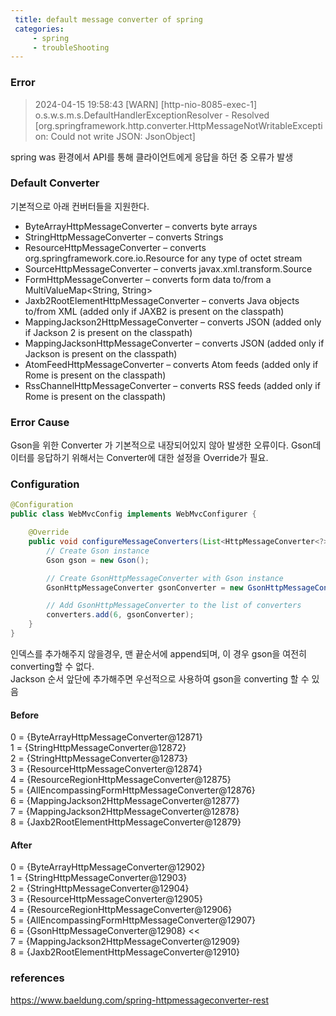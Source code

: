 ```yaml
---
 title: default message converter of spring 
 categories: 
     - spring
     - troubleShooting 
---
```




### Error 
> 2024-04-15 19:58:43 [WARN] [http-nio-8085-exec-1] o.s.w.s.m.s.DefaultHandlerExceptionResolver - Resolved [org.springframework.http.converter.HttpMessageNotWritableException: Could not write JSON: JsonObject]

spring was 환경에서 API를 통해 클라이언트에게 응답을 하던 중 오류가 발생




### Default Converter 
기본적으로 아래 컨버터들을 지원한다.

- ByteArrayHttpMessageConverter – converts byte arrays
- StringHttpMessageConverter – converts Strings
- ResourceHttpMessageConverter – converts org.springframework.core.io.Resource for any type of octet stream
- SourceHttpMessageConverter – converts javax.xml.transform.Source
- FormHttpMessageConverter – converts form data to/from a MultiValueMap<String, String>
- Jaxb2RootElementHttpMessageConverter – converts Java objects to/from XML (added only if JAXB2 is present on the classpath)
- MappingJackson2HttpMessageConverter – converts JSON (added only if Jackson 2 is present on the classpath)
- MappingJacksonHttpMessageConverter – converts JSON (added only if Jackson is present on the classpath)
- AtomFeedHttpMessageConverter – converts Atom feeds (added only if Rome is present on the classpath)
- RssChannelHttpMessageConverter – converts RSS feeds (added only if Rome is present on the classpath)


### Error Cause 
Gson을 위한 Converter 가 기본적으로 내장되어있지 않아 발생한 오류이다. 
Gson데이터를 응답하기 위해서는 Converter에 대한 설정을 Override가 필요. 



### Configuration 
``` java 
@Configuration
public class WebMvcConfig implements WebMvcConfigurer {

    @Override
    public void configureMessageConverters(List<HttpMessageConverter<?>> converters) {
        // Create Gson instance
        Gson gson = new Gson();

        // Create GsonHttpMessageConverter with Gson instance
        GsonHttpMessageConverter gsonConverter = new GsonHttpMessageConverter();

        // Add GsonHttpMessageConverter to the list of converters
        converters.add(6, gsonConverter);
    }
}
```

인덱스를 추가해주지 않을경우, 맨 끝순서에 append되며, 이 경우 gson을 여전히 converting할 수 없다. <br>
Jackson 순서 앞단에 추가해주면 우선적으로 사용하여 gson을 converting 할 수 있음<br>

#### Before 
0 = {ByteArrayHttpMessageConverter@12871} <br>
1 = {StringHttpMessageConverter@12872} <br>
2 = {StringHttpMessageConverter@12873} <br>
3 = {ResourceHttpMessageConverter@12874} <br>
4 = {ResourceRegionHttpMessageConverter@12875} <br>
5 = {AllEncompassingFormHttpMessageConverter@12876} <br>
6 = {MappingJackson2HttpMessageConverter@12877} <br>
7 = {MappingJackson2HttpMessageConverter@12878} <br>
8 = {Jaxb2RootElementHttpMessageConverter@12879} <br>

#### After
0 = {ByteArrayHttpMessageConverter@12902} <br>
1 = {StringHttpMessageConverter@12903} <br>
2 = {StringHttpMessageConverter@12904} <br>
3 = {ResourceHttpMessageConverter@12905} <br>
4 = {ResourceRegionHttpMessageConverter@12906} <br>
5 = {AllEncompassingFormHttpMessageConverter@12907} <br>
6 = {GsonHttpMessageConverter@12908}  <<<br>
7 = {MappingJackson2HttpMessageConverter@12909} <br>
8 = {Jaxb2RootElementHttpMessageConverter@12910} <br>

### references 
https://www.baeldung.com/spring-httpmessageconverter-rest

